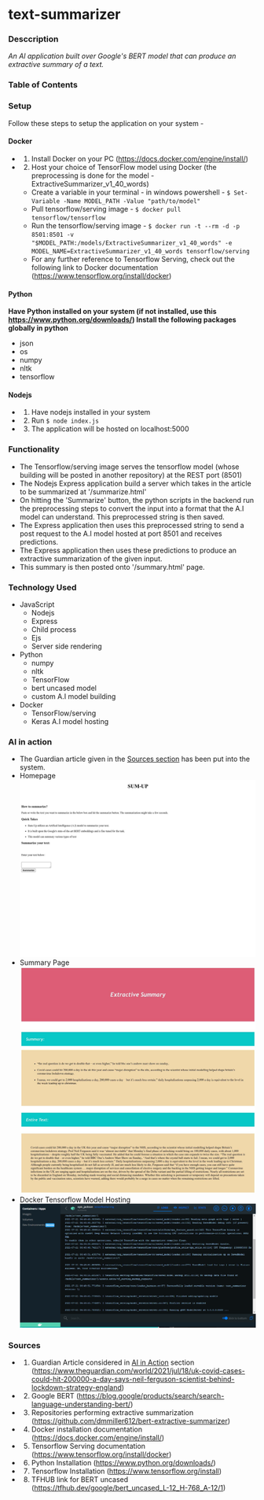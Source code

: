 # text-summarizer

### Desccription
*An AI application built over Google's BERT model that can produce an extractive summary of a text.*

### Table of Contents 


### Setup
Follow these steps to setup the application on your system - 

#### Docker 
* 1) Install Docker on your PC (https://docs.docker.com/engine/install/)
* 2) Host your choice of TensorFlow model using Docker (the preprocessing is done for the model - ExtractiveSummarizer_v1_40_words)
  * Create a variable in your terminal - in windows powershell - ```$ Set-Variable -Name MODEL_PATH -Value "path/to/model"```
  * Pull tensorflow/serving image  - `$ docker pull tensorflow/tensorflow`
  * Run the tensorflow/serving image - `$ docker run -t --rm -d -p 8501:8501 -v   "$MODEL_PATH:/models/ExtractiveSummarizer_v1_40_words" -e MODEL_NAME=ExtractiveSummarizer_v1_40_words tensorflow/serving`
  * For any further reference to Tensorflow Serving, check out the following link to Docker documentation (https://www.tensorflow.org/install/docker)

#### Python 
**Have Python installed on your system (if not installed, use this https://www.python.org/downloads/)
Install the following packages globally in python**
* json 
* os
* numpy 
* nltk
* tensorflow 

 
#### Nodejs

* 1) Have nodejs installed in your system
* 2) Run `$ node index.js`
* 3) The application will be hosted on localhost:5000

### Functionality 
* The Tensorflow/serving image serves the tensorflow model (whose building will be posted in another repository) at the REST port (8501)
* The Nodejs Express application build a server which takes in the article to be summarized at '/summarize.html'
* On hitting the 'Summarize' button, the python scripts in the backend run the preprocessing steps to convert the input into a format that the A.I model can understand. This preprocessed string is then saved. 
* The Express application then uses this preprocessed string to send a post request to the A.I model hosted at port 8501 and receives predictions. 
* The Express application then uses these predictions to produce an extractive summarization of the given input. 
* This summary is then posted onto '/summary.html' page.

### Technology Used 
* JavaScript 
  - Nodejs
  - Express 
  - Child process
  - Ejs
  - Server side rendering 
* Python 
  - numpy 
  - nltk 
  - TensorFlow 
  - bert uncased model  
  - custom A.I model building 
* Docker 
  - TensorFlow/serving
  - Keras A.I model hosting  


### AI in action

* The Guardian article given in the [Sources section](#sources) has been put into the system.
* Homepage
<img src="./images/homepage.jpg"><img/>
* Summary Page
<img src="./images/summary.jpg"><img/>
* Docker Tensorflow Model Hosting 
<img src="./images/docker_tf_hosting.png"><img/>




### Sources 
* 1) Guardian Article considered in [AI in Action](#ai-in-action) section (https://www.theguardian.com/world/2021/jul/18/uk-covid-cases-could-hit-200000-a-day-says-neil-ferguson-scientist-behind-lockdown-strategy-england)
* 2) Google BERT (https://blog.google/products/search/search-language-understanding-bert/)
* 3) Repositories performing extractive summarization (https://github.com/dmmiller612/bert-extractive-summarizer)
* 4) Docker installation documentation (https://docs.docker.com/engine/install/)
* 5) Tensorflow Serving documentation (https://www.tensorflow.org/install/docker)
* 6) Python Installation (https://www.python.org/downloads/)
* 7) Tensorflow Installation (https://www.tensorflow.org/install)
* 8) TFHUB link for BERT uncased (https://tfhub.dev/google/bert_uncased_L-12_H-768_A-12/1)

